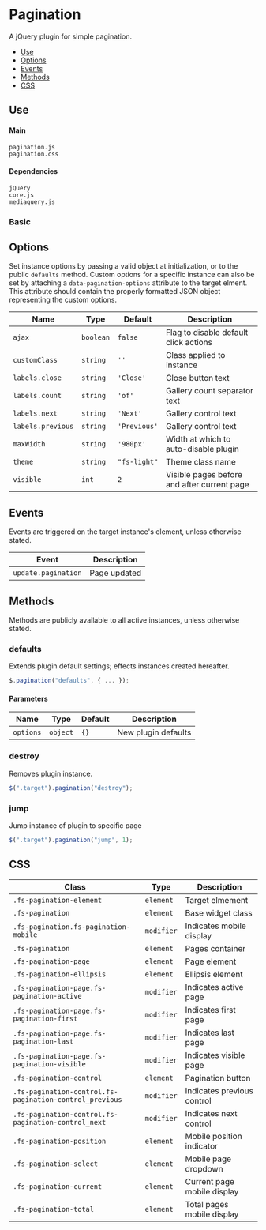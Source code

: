 # Pagination

A jQuery plugin for simple pagination.

* [Use](#use)
* [Options](#options)
* [Events](#events)
* [Methods](#methods)
* [CSS](#css)

## Use 

#### Main

```markup
pagination.js
pagination.css
```

#### Dependencies

```markup
jQuery
core.js
mediaquery.js
```

### Basic



## Options

Set instance options by passing a valid object at initialization, or to the public `defaults` method. Custom options for a specific instance can also be set by attaching a `data-pagination-options` attribute to the target elment. This attribute should contain the properly formatted JSON object representing the custom options.

| Name | Type | Default | Description |
| --- | --- | --- | --- |
| `ajax` | `boolean` | `false` | Flag to disable default click actions |
| `customClass` | `string` | `''` | Class applied to instance |
| `labels.close` | `string` | `'Close'` | Close button text |
| `labels.count` | `string` | `'of'` | Gallery count separator text |
| `labels.next` | `string` | `'Next'` | Gallery control text |
| `labels.previous` | `string` | `'Previous'` | Gallery control text |
| `maxWidth` | `string` | `'980px'` | Width at which to auto-disable plugin |
| `theme` | `string` | `"fs-light"` | Theme class name |
| `visible` | `int` | `2` | Visible pages before and after current page |

## Events

Events are triggered on the target instance's element, unless otherwise stated.

| Event | Description |
| --- | --- |
| `update.pagination` | Page updated |

## Methods

Methods are publicly available to all active instances, unless otherwise stated.

### defaults

Extends plugin default settings; effects instances created hereafter.

```javascript
$.pagination("defaults", { ... });
```

#### Parameters

| Name | Type | Default | Description |
| --- | --- | --- | --- |
| `options` | `object` | `{}` | New plugin defaults |

### destroy

Removes plugin instance.

```javascript
$(".target").pagination("destroy");
```

### jump

Jump instance of plugin to specific page

```javascript
$(".target").pagination("jump", 1);
```

## CSS

| Class | Type | Description |
| --- | --- | --- |
| `.fs-pagination-element` | `element` | Target elmement |
| `.fs-pagination` | `element` | Base widget class |
| `.fs-pagination.fs-pagination-mobile` | `modifier` | Indicates mobile display |
| `.fs-pagination` | `element` | Pages container |
| `.fs-pagination-page` | `element` | Page element |
| `.fs-pagination-ellipsis` | `element` | Ellipsis element |
| `.fs-pagination-page.fs-pagination-active` | `modifier` | Indicates active page |
| `.fs-pagination-page.fs-pagination-first` | `modifier` | Indicates first page |
| `.fs-pagination-page.fs-pagination-last` | `modifier` | Indicates last page |
| `.fs-pagination-page.fs-pagination-visible` | `modifier` | Indicates visible page |
| `.fs-pagination-control` | `element` | Pagination button |
| `.fs-pagination-control.fs-pagination-control_previous` | `modifier` | Indicates previous control |
| `.fs-pagination-control.fs-pagination-control_next` | `modifier` | Indicates next control |
| `.fs-pagination-position` | `element` | Mobile position indicator |
| `.fs-pagination-select` | `element` | Mobile page dropdown |
| `.fs-pagination-current` | `element` | Current page mobile display |
| `.fs-pagination-total` | `element` | Total pages mobile display |


